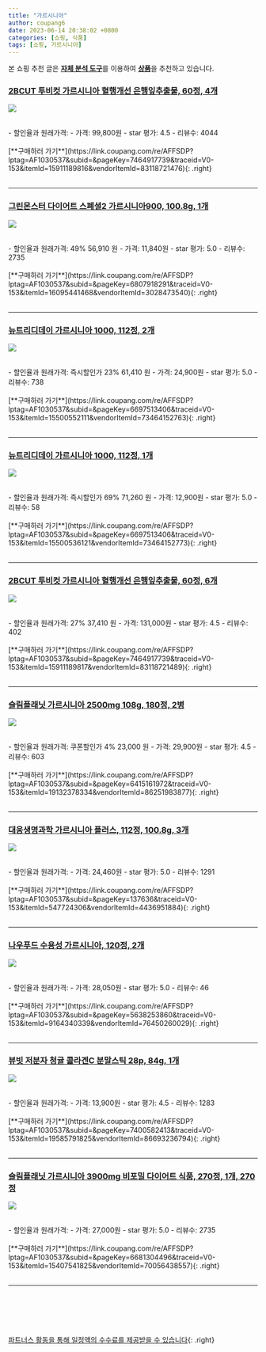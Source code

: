```yaml
---
title: "가르시니아"
author: coupang6
date: 2023-06-14 20:38:02 +0800
categories: [쇼핑, 식품]
tags: [쇼핑, 가르시니아]
---
```


본 쇼핑 추천 글은 [**자체 분석 도구**](https://itemscout.io/)를 이용하여 [**상품**](https://link.coupang.com/a/bao1ui)을 추천하고 있습니다.

### [2BCUT 투비컷 가르시니아 혈행개선 은행잎추출물, 60정, 4개](https://link.coupang.com/re/AFFSDP?lptag=AF1030537&subid=&pageKey=7464917739&traceid=V0-153&itemId=15911189816&vendorItemId=83118721476) 

![](https://thumbnail9.coupangcdn.com/thumbnails/remote/230x230ex/image/vendor_inventory/a2de/07e4fad63091cfeb55c837d080c8f637f81a7244631808fe7b6710935eb6.jpg)


<br>
- 할인율과 원래가격: 
- 가격: 99,800원
- star 평가: 4.5
- 리뷰수: 4044
<br>
<br>
[**구매하러 가기**](https://link.coupang.com/re/AFFSDP?lptag=AF1030537&subid=&pageKey=7464917739&traceid=V0-153&itemId=15911189816&vendorItemId=83118721476){: .right}
<br>
<br>

---

### [그린몬스터 다이어트 스폐셜2 가르시니아900, 100.8g, 1개](https://link.coupang.com/re/AFFSDP?lptag=AF1030537&subid=&pageKey=6807918291&traceid=V0-153&itemId=16095441468&vendorItemId=3028473540) 

![](https://thumbnail10.coupangcdn.com/thumbnails/remote/230x230ex/image/retail/images/795094889986981-87d84431-fa99-468b-be77-2344c0afe4ca.jpg)


<br>
- 할인율과 원래가격: 49%  56,910   원
- 가격: 11,840원
- star 평가: 5.0
- 리뷰수: 2735
<br>
<br>
[**구매하러 가기**](https://link.coupang.com/re/AFFSDP?lptag=AF1030537&subid=&pageKey=6807918291&traceid=V0-153&itemId=16095441468&vendorItemId=3028473540){: .right}
<br>
<br>

---

### [뉴트리디데이 가르시니아 1000, 112정, 2개](https://link.coupang.com/re/AFFSDP?lptag=AF1030537&subid=&pageKey=6697513406&traceid=V0-153&itemId=15500552111&vendorItemId=73464152763) 

![](https://thumbnail7.coupangcdn.com/thumbnails/remote/230x230ex/image/retail/images/557421577575890-dba9e80b-eebb-44a5-a7d7-b5ef084ccc72.jpg)


<br>
- 할인율과 원래가격: 즉시할인가 23%  61,410   원
- 가격: 24,900원
- star 평가: 5.0
- 리뷰수: 738
<br>
<br>
[**구매하러 가기**](https://link.coupang.com/re/AFFSDP?lptag=AF1030537&subid=&pageKey=6697513406&traceid=V0-153&itemId=15500552111&vendorItemId=73464152763){: .right}
<br>
<br>

---

### [뉴트리디데이 가르시니아 1000, 112정, 1개](https://link.coupang.com/re/AFFSDP?lptag=AF1030537&subid=&pageKey=6697513406&traceid=V0-153&itemId=15500536121&vendorItemId=73464152773) 

![](https://thumbnail9.coupangcdn.com/thumbnails/remote/230x230ex/image/retail/images/4347725576506141-e6215c7f-6173-43e4-9588-22f54d3ee65d.jpg)


<br>
- 할인율과 원래가격: 즉시할인가 69%  71,260   원
- 가격: 12,900원
- star 평가: 5.0
- 리뷰수: 58
<br>
<br>
[**구매하러 가기**](https://link.coupang.com/re/AFFSDP?lptag=AF1030537&subid=&pageKey=6697513406&traceid=V0-153&itemId=15500536121&vendorItemId=73464152773){: .right}
<br>
<br>

---

### [2BCUT 투비컷 가르시니아 혈행개선 은행잎추출물, 60정, 6개](https://link.coupang.com/re/AFFSDP?lptag=AF1030537&subid=&pageKey=7464917739&traceid=V0-153&itemId=15911189817&vendorItemId=83118721489) 

![](https://thumbnail7.coupangcdn.com/thumbnails/remote/230x230ex/image/vendor_inventory/1571/8960cf2053030bbc3d38cede04a525d7a8852c43933ee23d2a9b7fcdfc4b.jpg)


<br>
- 할인율과 원래가격: 27%  37,410   원
- 가격: 131,000원
- star 평가: 4.5
- 리뷰수: 402
<br>
<br>
[**구매하러 가기**](https://link.coupang.com/re/AFFSDP?lptag=AF1030537&subid=&pageKey=7464917739&traceid=V0-153&itemId=15911189817&vendorItemId=83118721489){: .right}
<br>
<br>

---

### [슬림플래닛 가르시니아 2500mg 108g, 180정, 2병](https://link.coupang.com/re/AFFSDP?lptag=AF1030537&subid=&pageKey=6415161972&traceid=V0-153&itemId=19132378334&vendorItemId=86251983877) 

![](https://thumbnail10.coupangcdn.com/thumbnails/remote/230x230ex/image/retail/images/98385d04-b88d-4cb2-bcf2-7b395e7bef133636550464268161760.png)


<br>
- 할인율과 원래가격: 쿠폰할인가 4%  23,000   원
- 가격: 29,900원
- star 평가: 4.5
- 리뷰수: 603
<br>
<br>
[**구매하러 가기**](https://link.coupang.com/re/AFFSDP?lptag=AF1030537&subid=&pageKey=6415161972&traceid=V0-153&itemId=19132378334&vendorItemId=86251983877){: .right}
<br>
<br>

---

### [대웅생명과학 가르시니아 플러스, 112정, 100.8g, 3개](https://link.coupang.com/re/AFFSDP?lptag=AF1030537&subid=&pageKey=137636&traceid=V0-153&itemId=547724306&vendorItemId=4436951884) 

![](https://thumbnail10.coupangcdn.com/thumbnails/remote/230x230ex/image/retail/images/1103778395459074-76f273ba-6d73-433b-b1ab-59b549f64eda.jpg)


<br>
- 할인율과 원래가격: 
- 가격: 24,460원
- star 평가: 5.0
- 리뷰수: 1291
<br>
<br>
[**구매하러 가기**](https://link.coupang.com/re/AFFSDP?lptag=AF1030537&subid=&pageKey=137636&traceid=V0-153&itemId=547724306&vendorItemId=4436951884){: .right}
<br>
<br>

---

### [나우푸드 수용성 가르시니아, 120정, 2개](https://link.coupang.com/re/AFFSDP?lptag=AF1030537&subid=&pageKey=5638253860&traceid=V0-153&itemId=9164340339&vendorItemId=76450260029) 

![](https://thumbnail7.coupangcdn.com/thumbnails/remote/230x230ex/image/retail/images/2021/06/06/10/3/fe68bddc-d55a-42de-9b26-8d1e2513ea6e.jpg)


<br>
- 할인율과 원래가격: 
- 가격: 28,050원
- star 평가: 5.0
- 리뷰수: 46
<br>
<br>
[**구매하러 가기**](https://link.coupang.com/re/AFFSDP?lptag=AF1030537&subid=&pageKey=5638253860&traceid=V0-153&itemId=9164340339&vendorItemId=76450260029){: .right}
<br>
<br>

---

### [뷰빗 저분자 청귤 콜라겐C 분말스틱 28p, 84g, 1개](https://link.coupang.com/re/AFFSDP?lptag=AF1030537&subid=&pageKey=7400582413&traceid=V0-153&itemId=19585791825&vendorItemId=86693236794) 

![](https://thumbnail7.coupangcdn.com/thumbnails/remote/230x230ex/image/retail/images/2023/07/26/14/0/48d04eed-ab49-445d-8c9c-3f5b53b5116b.jpg)


<br>
- 할인율과 원래가격: 
- 가격: 13,900원
- star 평가: 4.5
- 리뷰수: 1283
<br>
<br>
[**구매하러 가기**](https://link.coupang.com/re/AFFSDP?lptag=AF1030537&subid=&pageKey=7400582413&traceid=V0-153&itemId=19585791825&vendorItemId=86693236794){: .right}
<br>
<br>

---

### [슬림플래닛 가르시니아 3900mg 비포밀 다이어트 식품, 270정, 1개, 270정](https://link.coupang.com/re/AFFSDP?lptag=AF1030537&subid=&pageKey=6681304496&traceid=V0-153&itemId=15407541825&vendorItemId=70056438557) 

![](https://thumbnail9.coupangcdn.com/thumbnails/remote/230x230ex/image/retail/images/2629811576911187-b76a4cb0-8d35-4f37-a6ee-193c886aa659.png)


<br>
- 할인율과 원래가격: 
- 가격: 27,000원
- star 평가: 5.0
- 리뷰수: 2735
<br>
<br>
[**구매하러 가기**](https://link.coupang.com/re/AFFSDP?lptag=AF1030537&subid=&pageKey=6681304496&traceid=V0-153&itemId=15407541825&vendorItemId=70056438557){: .right}
<br>
<br>

---
<br><br><br><br><br> [파트너스 활동을 통해 일정액의 수수료를 제공받을 수 있습니다](https://link.coupang.com/a/bao1ui){: .right}